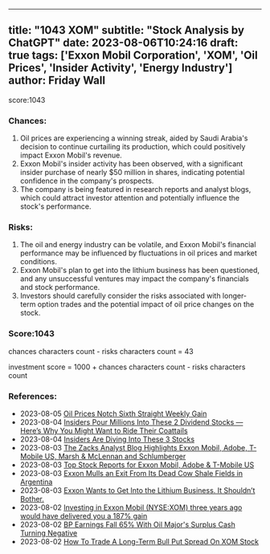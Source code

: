 
---
title: "1043 XOM"
subtitle: "Stock Analysis by ChatGPT"
date: 2023-08-06T10:24:16
draft: true
tags: ['Exxon Mobil Corporation', 'XOM', 'Oil Prices', 'Insider Activity', 'Energy Industry']
author: Friday Wall
---

score:1043
### Chances:
1. Oil prices are experiencing a winning streak, aided by Saudi Arabia's decision to continue curtailing its production, which could positively impact Exxon Mobil's revenue.
2. Exxon Mobil's insider activity has been observed, with a significant insider purchase of nearly $50 million in shares, indicating potential confidence in the company's prospects.
3. The company is being featured in research reports and analyst blogs, which could attract investor attention and potentially influence the stock's performance.
### Risks:
1. The oil and energy industry can be volatile, and Exxon Mobil's financial performance may be influenced by fluctuations in oil prices and market conditions.
2. Exxon Mobil's plan to get into the lithium business has been questioned, and any unsuccessful ventures may impact the company's financials and stock performance.
3. Investors should carefully consider the risks associated with longer-term option trades and the potential impact of oil price changes on the stock.
### Score:1043
chances characters count - risks characters count = 43

investment score = 1000 + chances characters count - risks characters count
### References:
- 2023-08-05 [Oil Prices Notch Sixth Straight Weekly Gain](https://finance.yahoo.com/m/4729190c-d630-3222-8977-3b142ea5c862/oil-prices-notch-sixth.html?.tsrc=rss)
- 2023-08-04 [Insiders Pour Millions Into These 2 Dividend Stocks — Here’s Why You Might Want to Ride Their Coattails](https://finance.yahoo.com/news/insiders-pour-millions-2-dividend-234815898.html?.tsrc=rss)
- 2023-08-04 [Insiders Are Diving Into These 3 Stocks](https://finance.yahoo.com/news/insiders-diving-3-stocks-182600770.html?.tsrc=rss)
- 2023-08-03 [The Zacks Analyst Blog Highlights Exxon Mobil, Adobe, T-Mobile US, Marsh & McLennan and Schlumberger](https://finance.yahoo.com/news/zacks-analyst-blog-highlights-exxon-133400339.html?.tsrc=rss)
- 2023-08-03 [Top Stock Reports for Exxon Mobil, Adobe & T-Mobile US](https://finance.yahoo.com/news/top-stock-reports-exxon-mobil-201600997.html?.tsrc=rss)
- 2023-08-03 [Exxon Mulls an Exit From Its Dead Cow Shale Fields in Argentina](https://finance.yahoo.com/news/exxon-mulls-exit-dead-cow-164810908.html?.tsrc=rss)
- 2023-08-03 [Exxon Wants to Get Into the Lithium Business. It Shouldn’t Bother.](https://finance.yahoo.com/m/5d42ff33-1077-3dcf-ae82-4b1fbfe6d109/exxon-wants-to-get-into-the.html?.tsrc=rss)
- 2023-08-02 [Investing in Exxon Mobil (NYSE:XOM) three years ago would have delivered you a 187% gain](https://finance.yahoo.com/news/investing-exxon-mobil-nyse-xom-110105616.html?.tsrc=rss)
- 2023-08-02 [BP Earnings Fall 65% With Oil Major's Surplus Cash Turning Negative](https://finance.yahoo.com/m/c3024e8e-403a-305a-91ee-93695aaa9950/bp-earnings-fall-65%25-with-oil.html?.tsrc=rss)
- 2023-08-02 [How To Trade A Long-Term Bull Put Spread On XOM Stock](https://finance.yahoo.com/m/0d506735-ccce-3f30-9820-09fff20e91d4/how-to-trade-a-long-term-bull.html?.tsrc=rss)


                